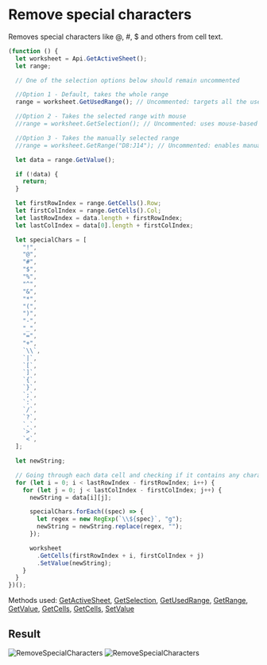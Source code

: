 # Remove special characters

Removes special characters like @, #, \$ and others from cell text.

```ts
(function () {
  let worksheet = Api.GetActiveSheet();
  let range;

  // One of the selection options below should remain uncommented

  //Option 1 - Default, takes the whole range
  range = worksheet.GetUsedRange(); // Uncommented: targets all the used cells in the document

  //Option 2 - Takes the selected range with mouse
  //range = worksheet.GetSelection(); // Uncommented: uses mouse-based selection

  //Option 3 - Takes the manually selected range
  //range = worksheet.GetRange("D8:J14"); // Uncommented: enables manual selection

  let data = range.GetValue();

  if (!data) {
    return;
  }

  let firstRowIndex = range.GetCells().Row;
  let firstColIndex = range.GetCells().Col;
  let lastRowIndex = data.length + firstRowIndex;
  let lastColIndex = data[0].length + firstColIndex;

  let specialChars = [
    "!",
    "@",
    "#",
    "$",
    "%",
    "^",
    "&",
    "*",
    "(",
    ")",
    "-",
    "_",
    "=",
    "+",
    `\\`,
    `|`,
    `[`,
    `]`,
    `{`,
    `}`,
    `;`,
    `:`,
    `/`,
    `?`,
    `.`,
    `>`,
    `<`,
  ];

  let newString;

  // Going through each data cell and checking if it contains any characters from the specialChars list
  for (let i = 0; i < lastRowIndex - firstRowIndex; i++) {
    for (let j = 0; j < lastColIndex - firstColIndex; j++) {
      newString = data[i][j];

      specialChars.forEach((spec) => {
        let regex = new RegExp(`\\${spec}`, "g");
        newString = newString.replace(regex, "");
      });

      worksheet
        .GetCells(firstRowIndex + i, firstColIndex + j)
        .SetValue(newString);
    }
  }
})();
```

Methods used: [GetActiveSheet](/docs/office-api/usage-api/spreadsheet-api/Api/Methods/GetActiveSheet.md), [GetSelection](/docs/office-api/usage-api/spreadsheet-api/ApiWorksheet/Methods/GetSelection.md), [GetUsedRange](/docs/office-api/usage-api/spreadsheet-api/ApiWorksheet/Methods/GetUsedRange.md), [GetRange](/docs/office-api/usage-api/spreadsheet-api/ApiWorksheet/Methods/GetRange.md), [GetValue](/docs/office-api/usage-api/spreadsheet-api/ApiRange/Methods/GetValue.md), [GetCells](/docs/office-api/usage-api/spreadsheet-api/ApiRange/Methods/GetCells.md), [GetCells](/docs/office-api/usage-api/spreadsheet-api/ApiWorksheet/Methods/GetCells.md), [SetValue](/docs/office-api/usage-api/spreadsheet-api/ApiRange/Methods/SetValue.md)

## Result

![RemoveSpecialCharacters](/assets/images/plugins/remove-special-characters.png#gh-light-mode-only)
![RemoveSpecialCharacters](/assets/images/plugins/remove-special-characters.dark.png#gh-dark-mode-only)
